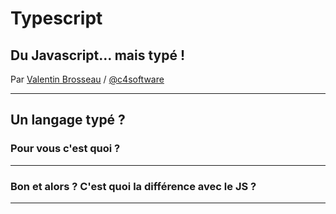 # Typescript

## Du Javascript… mais typé !

Par [Valentin Brosseau](https://github.com/c4software) / [@c4software](http://twitter.com/c4software)

---

## Un langage typé ?

### Pour vous c'est quoi ?

---

### Bon et alors ? C'est quoi la différence avec le JS ?

---